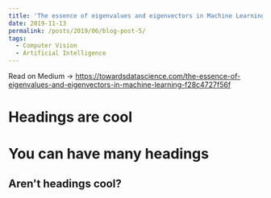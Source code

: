 ```yaml
---
title: 'The essence of eigenvalues and eigenvectors in Machine Learning'
date: 2019-11-13
permalink: /posts/2019/06/blog-post-5/
tags:
  - Computer Vision
  - Artificial Intelligence
---
```


Read on Medium -> https://towardsdatascience.com/the-essence-of-eigenvalues-and-eigenvectors-in-machine-learning-f28c4727f56f

Headings are cool
======

You can have many headings
======

Aren't headings cool?
------
